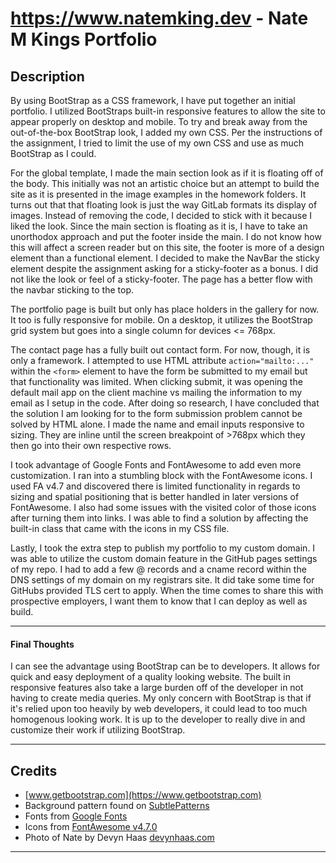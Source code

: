 # https://www.natemking.dev - Nate M Kings Portfolio

## Description

By using BootStrap as a CSS framework, I have put together an initial portfolio. I utilized BootStraps built-in responsive features to allow the site to appear properly on desktop and mobile. To try and break away from the out-of-the-box BootStrap look, I added my own CSS. Per the instructions of the assignment, I tried to limit the use of my own CSS and use as much BootStrap as I could.

For the global template, I made the main section look as if it is floating off of the body. This initially was not an artistic choice but an attempt to build the site as it is presented in the image examples in the homework folders. It turns out that that floating look is just the way GitLab formats its display of images. Instead of removing the code, I decided to stick with it because I liked the look. Since the main section is floating as it is, I have to take an unorthodox approach and put the footer inside the main. I do not know how this will affect a screen reader but on this site, the footer is more of a design element than a functional element. I decided to make the NavBar the sticky element despite the assignment asking for a sticky-footer as a bonus. I did not like the look or feel of a sticky-footer. The page has a better flow with the navbar sticking to the top.

The portfolio page is built but only has place holders in the gallery for now. It too is fully responsive for mobile. On a desktop, it utilizes the BootStrap grid system but goes into a single column for devices <= 768px.

The contact page has a fully built out contact form. For now, though, it is only a framework. I attempted to use HTML attribute `action="mailto:..."` within the `<form>` element to have the form be submitted to my email but that functionality was limited. When clicking submit, it was opening the default mail app on the client machine vs mailing the information to my email as I setup in the code. After doing so research, I have concluded that the solution I am looking for to the form submission problem cannot be solved by HTML alone. I made the name and email inputs responsive to sizing. They are inline until the screen breakpoint of >768px which they then go into their own respective rows. 

I took advantage of Google Fonts and FontAwesome to add even more customization. I ran into a stumbling block with the FontAwesome icons. I used FA v4.7 and discovered there is limited functionality in regards to sizing and spatial positioning that is better handled in later versions of FontAwesome. I also had some issues with the visited color of those icons after turning them into links. I was able to find a solution by affecting the built-in class that came with the icons in my CSS file.

Lastly, I took the extra step to publish my portfolio to my custom domain. I was able to utilize the custom domain feature in the GitHub pages settings of my repo. I had to add a few @ records and a cname record within the DNS settings of my domain on my registrars site. It did take some time for GitHubs provided TLS cert to apply.  When the time comes to share this with prospective employers, I want them to know that I can deploy as well as build. 

---

#### Final Thoughts
I can see the advantage using BootStrap can be to developers. It allows for quick and easy deployment of a quality looking website. The built in responsive features also take a large burden off of the developer in not having to create media queries. My only concern with BootStrap is that if it's relied upon too heavily by web developers, it could lead to too much homogenous looking work. It is up to the developer to really dive in and customize their work if utilizing BootStrap.

---

## Credits
 * [www.getbootstrap.com](https://www.getbootstrap.com)
 * Background pattern found on [SubtlePatterns](https://www.subtlepatterns.com/)
 * Fonts from [Google Fonts](https://fonts.google.com)
 * Icons from [FontAwesome v4.7.0](https://fontawesome.com/v4.7.0/icons/)
 * Photo of Nate by Devyn Haas [devynhaas.com](http://www.devynhaas.com)

---